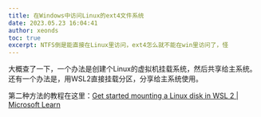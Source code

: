 ```yaml
---
title: 在Windows中访问Linux的ext4文件系统
date: 2023.05.23 16:04:41
author: xeonds
toc: true
excerpt: NTFS倒是能直接在Linux里访问，ext4怎么就不能在win里访问了，怪
---
```


大概查了一下，一个办法是创建个Linux的虚拟机挂载系统，然后共享给主系统。还有一个办法是，用WSL2直接挂载分区，分享给主系统使用。

第二种方法的教程在这里：[Get started mounting a Linux disk in WSL 2 | Microsoft Learn](https://learn.microsoft.com/en-us/windows/wsl/wsl2-mount-disk)